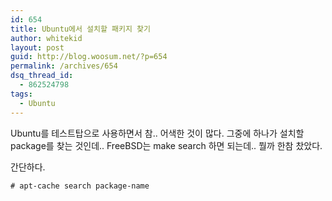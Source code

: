 ```yaml
---
id: 654
title: Ubuntu에서 설치할 패키지 찾기
author: whitekid
layout: post
guid: http://blog.woosum.net/?p=654
permalink: /archives/654
dsq_thread_id:
  - 862524798
tags:
  - Ubuntu
---
```

Ubuntu를 테스트탑으로 사용하면서 참.. 어색한 것이 많다. 그중에 하나가 설치할 package를 찾는 것인데.. FreeBSD는 make search 하면 되는데.. 뭘까 한참 찼았다.

간단하다.

    # apt-cache search package-name
